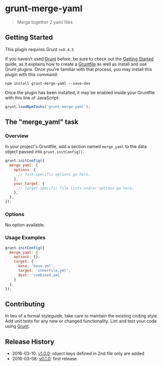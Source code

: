 # grunt-merge-yaml

> Merge together 2 yaml files

## Getting Started
This plugin requires Grunt `>=0.4.5`

If you haven't used [Grunt](http://gruntjs.com/) before, be sure to check out the [Getting Started](http://gruntjs.com/getting-started) guide, as it explains how to create a [Gruntfile](http://gruntjs.com/sample-gruntfile) as well as install and use Grunt plugins. Once you're familiar with that process, you may install this plugin with this command:

```shell
npm install grunt-merge-yaml --save-dev
```

Once the plugin has been installed, it may be enabled inside your Gruntfile with this line of JavaScript:

```js
grunt.loadNpmTasks('grunt-merge-yaml');
```

## The "merge_yaml" task

### Overview
In your project's Gruntfile, add a section named `merge_yaml` to the data object passed into `grunt.initConfig()`.

```js
grunt.initConfig({
  merge_yaml: {
    options: {
      // Task-specific options go here.
    },
    your_target: {
      // Target-specific file lists and/or options go here.
    },
  },
});
```

### Options

No option available.

### Usage Examples

```js
grunt.initConfig({
  merge_yaml: {
    options: {},
    target: {
      base: 'base.yml',
      target: 'otherFile.yml',
      dest: 'combined.yml'
    }
  },
});
```


## Contributing
In lieu of a formal styleguide, take care to maintain the existing coding style. Add unit tests for any new or changed functionality. Lint and test your code using [Grunt](http://gruntjs.com/).

## Release History

* 2016-03-10: [v1.0.0](https://github.com/Swaven/grunt-merge-yaml/releases/tag/v1.0.0): object keys defined in 2nd file only are added
* 2016-03-08: [v0.1.0](https://github.com/Swaven/grunt-merge-yaml/releases/tag/v0.1.0): first release
